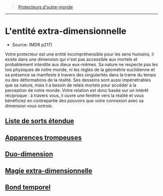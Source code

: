 ﻿---
!ClassItem
Name: L'entité extra-dimensionnelle
Source: (MDR p217)
Id: warlock_extradimensional_hd.md#lentité-extra-dimensionnelle
RootId: warlock_extradimensional_hd.md
ParentLink: warlock_hd.md#protecteurs-doutre-monde
ParentName: Protecteurs d'outre-monde
NameLevel: 1
---
>  [Protecteurs d'outre-monde](hd_warlock_protecteurs_doutre_monde.md)

---


# L'entité extra-dimensionnelle

- Source: (MDR p217)

Votre protecteur est une entité incompréhensible pour les sens humains, il existe dans une dimension qui n'est pas accessible aux mortels et probablement interdite aux dieux eux-mêmes. Sa nature ne respecte pas les lois physiques de notre monde, ni les règles de la géométrie euclidienne et sa présence se manifeste à travers des singularités dans la trame du temps ou des déformations de la réalité. Ses desseins sont aussi impénétrables que sa nature, mais il a besoin de relais mortels pour accéder à la perception de notre monde. Votre relation est donc basée sur un intérêt réciproque : à travers vous, il ouvre une fenêtre vers la réalité et vous bénéficiez en contrepartie des pouvoirs que votre connexion avec sa dimension vous octroie.



## [Liste de sorts étendue](hd_warlock_extradimensional_liste_de_sorts_etendue.md)



## [Apparences trompeuses](hd_warlock_extradimensional_apparences_trompeuses.md)



## [Duo-dimension](hd_warlock_extradimensional_duo_dimension.md)



## [Magie extra-dimensionnelle](hd_warlock_extradimensional_magie_extra_dimensionnelle.md)



## [Bond temporel](hd_warlock_extradimensional_bond_temporel.md)

